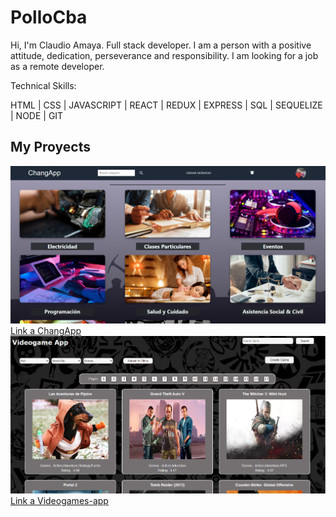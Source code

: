 # PolloCba

Hi, I'm Claudio Amaya. Full stack developer. I am a person with a positive attitude, dedication, perseverance and responsibility. I am looking for a job as a remote developer.

Technical Skills:

HTML | CSS | JAVASCRIPT | REACT | REDUX | EXPRESS | SQL | SEQUELIZE | NODE | GIT

## My Proyects

<img src="ChangApp.png" alt="Not Found">
<a href="https://app-changapp.vercel.app">Link a ChangApp</a>

<img src="Videogames.png" alt="Not Found">
<a href="https://videogames-app-eta.vercel.app">Link a Videogames-app</a>
